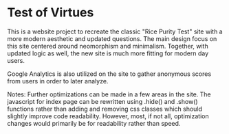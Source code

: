 # Test of Virtues
This is a website project to recreate the classic "Rice Purity Test" site with a more modern aesthetic and updated questions.
The main design focus on this site centered around neomorphism and minimalism. Together, with updated logic as well, the new
site is much more fitting for modern day users. 

Google Analytics is also utilized on the site to gather anonymous scores from users in order to later analyze.

Notes:
Further optimizations can be made in a few areas in the site. The javascript for index page can be rewritten using .hide() and
.show() functions rather than adding and removing css classes which should slightly improve code readability. However, most, if 
not all, optimization changes would primarily be for readability rather than speed.
